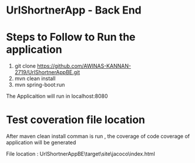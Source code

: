 # UrlShortnerApp - Back End 


# Steps to Follow to Run the application

1) git clone https://github.com/AWINAS-KANNAN-2719/UrlShortnerAppBE.git
2) mvn clean install
3) mvn spring-boot:run

The Applicaition will run in localhost:8080

# Test coveration file location

After maven clean install comman is run , the coverage of code coverage of application will be generated

File location : UrlShortnerAppBE\target\site\jacoco\index.html


#

